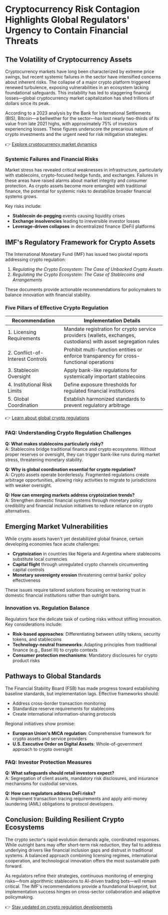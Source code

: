 # Cryptocurrency Risk Contagion Highlights Global Regulators' Urgency to Contain Financial Threats  

## The Volatility of Cryptocurrency Assets  

Cryptocurrency markets have long been characterized by extreme price swings, but recent systemic failures in the sector have intensified concerns about inherent risks. The collapse of a major crypto platform triggered renewed turbulence, exposing vulnerabilities in an ecosystem lacking foundational safeguards. This instability has led to staggering financial losses—global cryptocurrency market capitalization has shed trillions of dollars since its peak.  

According to a 2023 analysis by the Bank for International Settlements (BIS), Bitcoin—a bellwether for the sector—has lost nearly two-thirds of its value from late 2021 highs, with approximately 75% of investors experiencing losses. These figures underscore the precarious nature of crypto investments and the urgent need for risk mitigation strategies.  

👉 [Explore cryptocurrency market dynamics](https://bit.ly/okx-bonus)  

### Systemic Failures and Financial Risks  

Market stress has revealed critical weaknesses in infrastructure, particularly with stablecoins, crypto-focused hedge funds, and exchanges. Failures in these areas have raised alarms about market integrity and consumer protection. As crypto assets become more entangled with traditional finance, the potential for systemic risks to destabilize broader financial systems grows.  

Key risks include:  
- **Stablecoin de-pegging** events causing liquidity crises  
- **Exchange insolvencies** leading to irreversible investor losses  
- **Leverage-driven collapses** in decentralized finance (DeFi) platforms  

## IMF's Regulatory Framework for Crypto Assets  

The International Monetary Fund (IMF) has issued two pivotal reports addressing crypto regulation:  
1. *Regulating the Crypto Ecosystem: The Case of Unbacked Crypto Assets*  
2. *Regulating the Crypto Ecosystem: The Case of Stablecoins and Arrangements*  

These documents provide actionable recommendations for policymakers to balance innovation with financial stability.  

### Five Pillars of Effective Crypto Regulation  

| Recommendation | Implementation Details |  
|----------------|------------------------|  
| 1. Licensing Requirements | Mandate registration for crypto service providers (wallets, exchanges, custodians) with asset segregation rules |  
| 2. Conflict-of-Interest Controls | Prohibit multi-function entities or enforce transparency for cross-functional operations |  
| 3. Stablecoin Oversight | Apply bank-like regulations for systemically important stablecoins |  
| 4. Institutional Risk Limits | Define exposure thresholds for regulated financial institutions |  
| 5. Global Coordination | Establish harmonized standards to prevent regulatory arbitrage |  

👉 [Learn about global crypto regulations](https://bit.ly/okx-bonus)  

### FAQ: Understanding Crypto Regulation Challenges  

**Q: What makes stablecoins particularly risky?**  
A: Stablecoins bridge traditional finance and crypto ecosystems. Without proper reserves or oversight, they can trigger bank-like runs during market stress, threatening monetary stability.  

**Q: Why is global coordination essential for crypto regulation?**  
A: Crypto assets operate borderlessly. Fragmented regulations create arbitrage opportunities, allowing risky activities to migrate to jurisdictions with weaker oversight.  

**Q: How can emerging markets address cryptoization trends?**  
A: Strengthen domestic financial systems through monetary policy credibility and financial inclusion initiatives to reduce reliance on crypto alternatives.  

## Emerging Market Vulnerabilities  

While crypto assets haven't yet destabilized global finance, certain developing economies face acute challenges:  
- **Cryptoization** in countries like Nigeria and Argentina where stablecoins substitute local currencies  
- **Capital flight** through unregulated crypto channels circumventing capital controls  
- **Monetary sovereignty erosion** threatening central banks' policy effectiveness  

These issues require tailored solutions focusing on restoring trust in domestic financial institutions rather than outright bans.  

### Innovation vs. Regulation Balance  

Regulators face the delicate task of curbing risks without stifling innovation. Key considerations include:  
- **Risk-based approaches**: Differentiating between utility tokens, security tokens, and stablecoins  
- **Technology-neutral frameworks**: Adapting principles from traditional finance (e.g., Basel III) to crypto contexts  
- **Consumer protection mechanisms**: Mandatory disclosures for crypto product risks  

## Pathways to Global Standards  

The Financial Stability Board (FSB) has made progress toward establishing baseline standards, but implementation lags. Effective frameworks should:  
- Address cross-border transaction monitoring  
- Standardize reserve requirements for stablecoins  
- Create international information-sharing protocols  

Regional initiatives show promise:  
- **European Union's MiCA regulation**: Comprehensive framework for crypto assets and service providers  
- **U.S. Executive Order on Digital Assets**: Whole-of-government approach to crypto oversight  

### FAQ: Investor Protection Measures  

**Q: What safeguards should retail investors expect?**  
A: Segregation of client assets, mandatory risk disclosures, and insurance mechanisms for custodial services.  

**Q: How can regulators address DeFi risks?**  
A: Implement transaction tracing requirements and apply anti-money laundering (AML) obligations to protocol developers.  

## Conclusion: Building Resilient Crypto Ecosystems  

The crypto sector's rapid evolution demands agile, coordinated responses. While outright bans may offer short-term risk reduction, they fail to address underlying drivers like financial inclusion gaps and distrust in traditional systems. A balanced approach combining licensing regimes, international cooperation, and technological innovation offers the most sustainable path forward.  

As regulators refine their strategies, continuous monitoring of emerging risks—from algorithmic stablecoins to AI-driven trading bots—will remain critical. The IMF's recommendations provide a foundational blueprint, but implementation success hinges on cross-sector collaboration and adaptive policymaking.  

👉 [Stay updated on crypto regulation developments](https://bit.ly/okx-bonus)  
